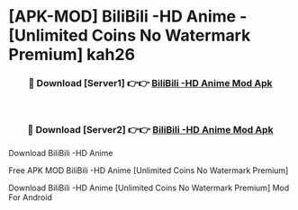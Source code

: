 # [APK-MOD] BiliBili -HD Anime - [Unlimited Coins No Watermark Premium] kah26



<div align="center">
<h3>🔴 Download [Server1] 👉👉 <a href="https://momento.my/?title=BiliBili_-HD_Anime">BiliBili -HD Anime Mod Apk</a></h3><br>

<h3>🔴 Download [Server2] 👉👉 <a href="https://momento.my/?title=BiliBili_-HD_Anime">BiliBili -HD Anime Mod Apk</a></h3>
</div>



Download BiliBili -HD Anime 

Free APK MOD BiliBili -HD Anime [Unlimited Coins No Watermark Premium]

Download BiliBili -HD Anime [Unlimited Coins No Watermark Premium] Mod For Android
